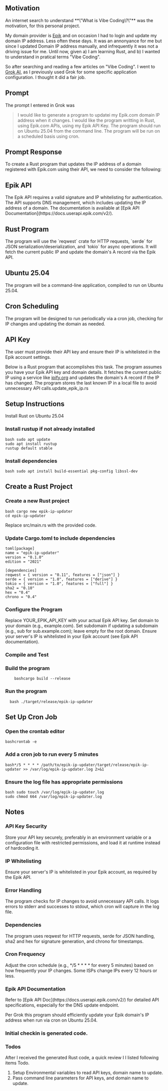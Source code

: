 
<h2>Motivation</h2>
An internet search to understand **\"What is Vibe Coding\?\"** was the motivation, for this personal project.

My domain provider is [Epik](https://www.epik.com) and on
occasion I had to login and update my domain IP address. 
Less often these days.  It was an annonyance for me but since
I updated Domain IP address manually, and infrequently it
was not a driving issue for me.  Until now, given a) I am 
learning Rust, and b) I wanted to understand in pratical terms
"Vibe Coding".

So after searching and reading a few articles on
"Vibe Coding".  I went to [Grok AI](https://x.ai), as I 
previously used Grok for some specific application
 configuration.  I thought it did a fair job.

<h2>Prompt</h2>

The prompt I entered in Grok was

> I would like to generate a program to updatei
> my Epik.com domain IP address when it changes.
> I would like the program writting in Rust, using
> Epik.com APIs, using my Epik API Key.  The program should
> run on Ubuntu 25.04 from the command line.  The program
> will be run on a scheduled basis using cron.

<h2>Prompt Response </h2>

  To create a Rust program that updates the IP address of
 a domain registered with Epik.com using their API, we 
need to consider the following:

<h2>Epik API</h2>
The Epik API requires a valid signature and IP 
whitelisting for authentication. The API supports
DNS management, which includes updating the IP address of
a domain. The documentation is available at  
[Epik API Documentation](https://docs.userapi.epik.com/v2/).

<h2>Rust Program</h2>
The program will use the `reqwest` crate
for HTTP requests, `serde` for JSON serialization/deserialization,
and `tokio` for async operations. It will fetch the current
public IP and update the domain's A record via the Epik API.

<h2>Ubuntu 25.04</h2>
The program will be a command-line application, compiled 
to run on Ubuntu 25.04.

<h2>Cron Scheduling</h2>
The program will be designed to run
periodically via a cron job, checking for IP changes and
updating the domain as needed.

<h2>API Key</h2>
The user must provide their API key and ensure
their IP is whitelisted in the Epik account settings.

Below is a Rust program that accomplishes this task. 
The program assumes you have your Epik API key and domain
details. It fetches the current public IP using a service
like [ipify.org](http://ipify.org) and updates the domain's A record if the
IP has changed. The program stores the last known IP in a
local file to avoid unnecessary API 
calls.update_epik_ip.rs

<h2>Setup Instructions</h2>

Install Rust on Ubuntu 25.04

<h3>Install rustup if not already installed</h3>

```
bash sudo apt update
sudo apt install rustup 
rustup default stable
```

<h3>Install dependencies</h3>

```
bash sudo apt install build-essential pkg-config libssl-dev

```

<h2>Create a Rust Project</h2>

<h3>Create a new Rust project</h3>

```
bash cargo new epik-ip-updater
cd epik-ip-updater
```

Replace src/main.rs with the provided code.

<h3>Update Cargo.toml to include dependencies</h3>

```
toml[package]
name = "epik-ip-updater"
version = "0.1.0"
edition = "2021"

[dependencies]
reqwest = { version = "0.11", features = ["json"] }
serde = { version = "1.0", features = ["derive"] }
tokio = { version = "1.0", features = ["full"] }
sha2 = "0.10"
hex = "0.4"
chrono = "0.4"
```

<h3>Configure the Program</h3>

Replace YOUR_EPIK_API_KEY with your actual Epik API key.
Set domain to your domain (e.g., example.com).
Set subdomain if updating a subdomain (e.g., sub for 
sub.example.com); leave empty for the root domain.
Ensure your server's IP is whitelisted in your Epik
 account (see Epik API documentation).


<h3>Compile and Test</h3>
<h3>Build the program</h3>

```
    bashcargo build --release
```

<h3>Run the program</h3>

```
  bash ./target/release/epik-ip-updater
```

<h2>Set Up Cron Job</h2>

<h3>Open the crontab editor </h3>

```
bashcrontab -e
```

<h3>Add a cron job to run every 5 minutes</h3>

```
bash*/5 * * * * /path/to/epik-ip-updater/target/release/epik-ip-updater >> /var/log/epik-ip-updater.log 2>&1
```

<h3>Ensure the log file has appropriate permissions</h3>

```
bash sudo touch /var/log/epik-ip-updater.log
sudo chmod 664 /var/log/epik-ip-updater.log
```


<h2>Notes</h2>

<h3>API Key Security</h3>
Store your API key securely, preferably in an environment
 variable or a configuration file with restricted 
permissions, and load it at runtime instead of 
hardcoding it.
<h3>IP Whitelisting</h3>
Ensure your server's IP is whitelisted in your Epik account,
as required by the Epik API.
<h3>Error Handling</h3> The program checks for IP changes
to avoid unnecessary API calls. It logs errors to stderr 
and successes to stdout, which cron will capture in the 
log file.
<h3>Dependencies</h3> The program uses reqwest for HTTP
 requests, serde for JSON handling, sha2 and hex for
 signature generation, and chrono for timestamps.
<h3>Cron Frequency</h3> Adjust the cron schedule 
(e.g., */5 * * * * for every 5 minutes) based on how
 frequently your IP changes. Some ISPs change IPs every 12
 hours or less.
<h3>Epik API Documentation</h3> Refer to 
[Epik API Doc](https://docs.userapi.epik.com/v2/) for 
detailed API specifications, especially for the DNS update
 endpoint.

Per Grok this program should efficiently update your Epik
 domain's IP address when run via cron on Ubuntu 25.04.

<h3>Initial checkin is generated code.</h3>

<h3>Todos</h3>

After I received the generated Rust code, a quick review I
I listed following items Todo.

1. Setup Environmental variables to read API keys, domain name to update.
2. Pass command line parameters for API keys, and domain name to update.

